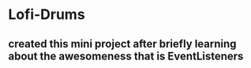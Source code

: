 # Lofi-Drums
## created this mini project after briefly learning about the awesomeness that is **EventListeners**
